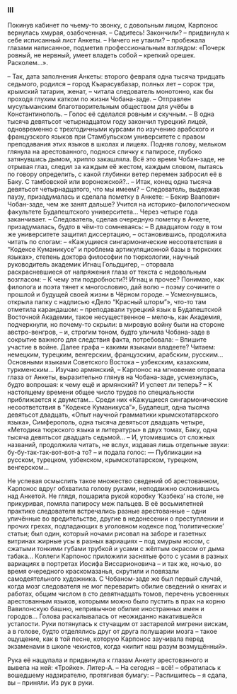 ### III

Покинув кабинет по чьему-то звонку, с довольным лицом, Карпонос вернулась хмурая, озабоченная. 
– Садитесь!
Закончили? – придвинула к себе исписанный лист Анкеты. – Ничего не утаили? – пробежала глазами написанное, подметив профессиональным взглядом: «Почерк ровный, не нервный, умеет владеть собой – крепкий орешек.
Расколем…».

– Так, дата заполнения Анкеты: второго февраля одна тысяча тридцать седьмого, родился – город Къарасувбазар, полных лет – сорок три, крымский татарин, женат, – читала следователь монотонно, как бы проходя глухим катком по жизни Чобана-заде. – Отправлен мусульманским благотворительным обществом для учёбы в Константинополь. – Голос её сделался ровным и скучным. – В одна тысяча девятьсот четырнадцатом году закончил турецкий лицей, одновременно с трехгодичными курсами по изучению арабского и французского языков при Стамбульском университете с правом преподавания этих языков в школах и лицеях. 
Подняв голову, мельком глянула на арестованного, поднося спичку к папиросе, глубоко затянувшись дымом, хрипло закашляла.
Всё это время Чобан-заде, не отрывая глаз, следил за каждым её жестом, каждым словом, пытаясь по говору определить, с какой глубинки ветер перемен забросил её в Баку.
С тамбовской или воронежской?.. 
– Итак, конец одна тысяча девятьсот четырнадцатого, что мы имеем? – Следователь, выдержав паузу, призадумалась и сделала пометку в Анкете: – Бекир Ваапович Чобан-заде, чем же занят дальше?
Учится на историко-филологическом факультете Будапештского университета...
Через четыре года заканчивает. – Следователь, сделав очередную пометку в Анкете, призадумалась, будто в чём-то сомневаясь: 
– В двадцатом году в том же университете защитил диссертацию, – остановившись, продолжила читать по слогам: – «Кажущиеся сингармонические несоответствия в “Кодексе Куманикусе” и проблема артикуляционной базы в тюркских языках», степень доктора философии по тюркологии, научный руководитель академик Игнац Гольдцигер, – оторвала раскрасневшиеся от напряжения глаза от текста c недовольным возгласом: 
– К чему эти подробности?!
Игнац и прочее?
Понимаю, как филолога и поэта тянет к многословию, дай волю – поэму сочините о прошлой и будущей своей жизни в Чёрном городе. – Усмехнувшись, открыла папку с надписью «Дело “Красный шторм”», что-то там отметила карандашом: – преподавали турецкий язык в Будапештской Восточной Академии, такое несущественное – мелочь, как Академия, подчеркнули, но почему-то скрыли: в мировую войну были на стороне австро-венгров, – и, строгим тоном, будто уличила Чобана-заде в сокрытие важного для следствия факта, потребовала: – Впишите участие в войне.
Далее графа – какими языками владеете?
Читаем: немецким, турецким, венгерским, французским, арабским, русским...
Основными языками Советского Востока – узбекским, казахским, туркменским...
Изучаю армянский, – Карпонос на мгновение оторвала глаза от Анкеты, выразительно глянув на Чобана-заде, усмехнулась, будто вопрошая: к чему ещё и армянский?
И успеет ли теперь? – К настоящему времени общее число трудов по специальности приближается к двумстам...
Среди них «Кажущиеся сингармонические несоответствия в “Кодексе Куманикуса”», Будапешт, одна тысяча девятьсот двадцать, «Опыт научной грамматики крымскотатарского языка», Симферополь, одна тысяча девятьсот двадцать четыре, «Методика тюркского языка и литературы» в двух томах, Баку, одна тысяча девятьсот двадцать седьмой... – И, утомившись от сложных названий, продолжила читать, не вслух, издавая лишь отдельные звуки: бу-бу-так-так-вот-вот-а то? – и подала голос: — Публикации на русском, турецком, узбекском, крымскотатарском, турецком, венгерском...

Не успевая осмыслить такое множество сведений об арестованном, Карпонос вдруг обхватила голову руками, неподвижно склонившись над Анкетой.
Не глядя, пошарила рукой коробку ‘Казбека’ на столе, не прикуривая, помяла папиросу меж пальцев. 
В её восьмилетней практике следователя встречались разные арестованные – одни уличённые во вредительстве, другие в недонесении о преступлении и прочих грехах, подпадающих в уголовном кодексе под ‘политические’ статьи; был один, который ночами рисовал на заборе и газетных витринах жирные усы в разных вариациях – под хмурым носом, с сжатыми тонкими губами трубкой и усами с жёлтым окрасом от дыма табака…
Коллеги Карпонос приложили заснятые фото с усами в разных вариациях в портретах Иосифа Виссарионовича – и так же, ночью, во время очередного краскомазанья, скрутили и повязали самодеятельного художника. 
С Чобаном-заде же был первый случай, когда мозг следователя не мог переварить обилие сведений о книгах и работах, общим числом в сто девятнадцать томов, перечень усвоенных арестованным языков, которыми можно было пустить в прах на корню Вавилонскую башню, непривычное обилие иностранных имен и городов...
Голова раскалывалась от неожиданно накатившейся усталости.
Руки потянулась к стучащим от застарелой мигрени вискам, а в голове, будто отделялись друг от друга полушарии мозга – такое ощущение, как в той песне, которую Карпонос заучивала перед экзаменами в школе чекистов, когда «кипит наш разум возмущённый».

Рука её нащупала и придвинула к глазам Анкету арестованного и вывела на ней: «Тройке».
Литер-А. 
– На сегодня – всё! – обратилась к вошедшему надзирателю, протягивая бумагу: – Распишитесь – я сдала, вы – приняли.
Из рук в руки.
